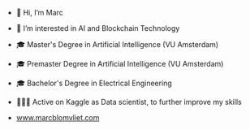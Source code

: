 - 👋 Hi, I’m Marc 
- 👀 I’m interested in AI and Blockchain Technology
- 🎓 Master's Degree in Artificial Intelligence (VU Amsterdam)
- 🎓 Premaster Degree in Artificial Intelligence (VU Amsterdam)
- 🎓 Bachelor's Degree in Electrical Engineering
- 🧗🏼‍♂️ Active on Kaggle as Data scientist, to further improve my skills

- www.marcblomvliet.com
<!---
MarcB77/MarcB77 is a ✨ special ✨ repository because its `README.md` (this file) appears on your GitHub profile.
You can click the Preview link to take a look at your changes.
--->
